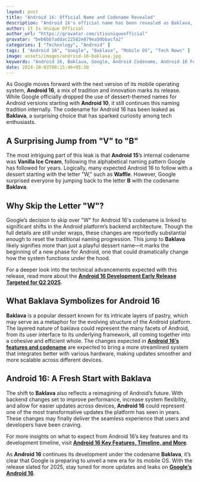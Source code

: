 ```yaml
---
layout: post
title: "Android 16: Official Name and Codename Revealed"
description: "Android 16's official name has been revealed as Baklava, marking a fresh start for Google's mobile OS with significant backend changes."
author: It Is Unique Official
author_url: "https://gravatar.com/itisuniqueofficial"
gravatar: "beb6bb7addac22582e879ea50bbacfa2"
categories: [ "Technology", "Android" ]
tags: [ "Android 16", "Google", "Baklava", "Mobile OS", "Tech News" ]
image: assets/images/android-16-baklava.jpg
keywords: "Android 16, Baklava, Google, Android Codename, Android 16 Features"
date: 2024-10-03T00:15:46+05:30
---
```


As Google moves forward with the next version of its mobile operating system, **Android 16**, a mix of tradition and innovation marks its release. While Google officially dropped the use of dessert-themed names for Android versions starting with **Android 10**, it still continues this naming tradition internally. The codename for Android 16 has been leaked as **Baklava**, a surprising choice that has sparked curiosity among tech enthusiasts.

## A Surprising Jump from "V" to "B"
The most intriguing part of this leak is that **Android 15**’s internal codename was **Vanilla Ice Cream**, following the alphabetical naming pattern Google has followed for years. Logically, many expected Android 16 to follow with a dessert starting with the letter "W," such as **Waffle**. However, Google surprised everyone by jumping back to the letter **B** with the codename **Baklava**.

## Why Skip the Letter "W"?
Google’s decision to skip over "W" for Android 16's codename is linked to significant shifts in the Android platform’s backend architecture. Though the full details are still under wraps, these changes are reportedly substantial enough to reset the traditional naming progression. This jump to **Baklava** likely signifies more than just a playful dessert name—it marks the beginning of a new phase for Android, one that could dramatically change how the system functions under the hood.

For a deeper look into the technical advancements expected with this release, read more about the **[Android 16 Development Early Release Targeted for Q2 2025](https://www.theblazetimes.in/android-16-development-early-release-targeted-for-q2-2025/)**.

## What Baklava Symbolizes for Android 16
**Baklava** is a popular dessert known for its intricate layers of pastry, which may serve as a metaphor for the evolving structure of the Android platform. The layered nature of baklava could represent the many facets of Android, from its user interface to its underlying framework, all coming together into a cohesive and efficient whole. The changes expected in **[Android 16’s features and codename](https://www.theblazetimes.in/android-16-expected-features-codename-leaks-and-more/)** are expected to bring a more streamlined system that integrates better with various hardware, making updates smoother and more scalable across different devices.

## Android 16: A Fresh Start with Baklava
The shift to **Baklava** also reflects a reimagining of Android’s future. With backend changes set to improve performance, increase system flexibility, and allow for easier updates across devices, **Android 16** could represent one of the most transformative updates the platform has seen in years. These changes may finally deliver the seamless experience that users and developers have been craving.

For more insights on what to expect from Android 16’s key features and its development timeline, visit **[Android 16 Key Features, Timeline, and More](https://www.theblazetimes.in/what-to-expect-from-android-16-key-features-timeline-and-more/)**.

As **Android 16** continues its development under the codename **Baklava**, it’s clear that Google is preparing to unveil a new era for its mobile OS. With the release slated for 2025, stay tuned for more updates and leaks on **[Google’s Android 16](https://www.theblazetimes.in/googles-android-16-codenamed-baklava-as-development-continues/)**.
